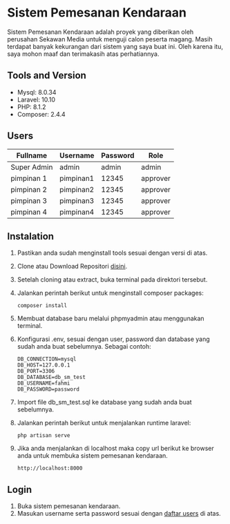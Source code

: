 # Sistem Pemesanan Kendaraan
Sistem Pemesanan Kendaraan adalah proyek yang diberikan oleh perusahan Sekawan Media untuk menguji calon peserta magang. Masih terdapat banyak kekurangan dari sistem yang saya buat ini. Oleh karena itu, saya mohon maaf dan terimakasih atas perhatiannya.

## Tools and Version
- Mysql: 8.0.34
- Laravel: 10.10
- PHP: 8.1.2
- Composer: 2.4.4

## Users
| Fullname    |   Username  |   Password  |     Role    |
|-------------|-------------|-------------|-------------|
| Super Admin |    admin    |    admin    |    admin    |
| pimpinan 1 |    pimpinan1    |    12345    |    approver    |
| pimpinan 2 |    pimpinan2    |    12345    |    approver    |
| pimpinan 3 |    pimpinan3    |    12345    |    approver    |
| pimpinan 4 |    pimpinan4    |    12345    |    approver    |

## Instalation
1. Pastikan anda sudah menginstall tools sesuai dengan versi di atas.
2. Clone atau Download Repositori [disini](https://github.com/zulfahmidev/sm_test).
3. Setelah cloning atau extract, buka terminal pada direktori tersebut.
4. Jalankan perintah berikut untuk menginstall composer packages:

    ```
    composer install
    ```
5. Membuat database baru melalui phpmyadmin atau menggunakan terminal.
6. Konfigurasi .env, sesuai dengan user, password dan database yang sudah anda buat sebelumnya. Sebagai contoh:

    ```
    DB_CONNECTION=mysql
    DB_HOST=127.0.0.1
    DB_PORT=3306
    DB_DATABASE=db_sm_test
    DB_USERNAME=fahmi
    DB_PASSWORD=password
    ```
7. Import file db_sm_test.sql ke database yang sudah anda buat sebelumnya.
8. Jalankan perintah berikut untuk menjalankan runtime laravel:

    ```
    php artisan serve
    ```
9. Jika anda menjalankan di localhost maka copy url berikut ke browser anda untuk membuka sistem pemesanan kendaraan.

    ```
    http://localhost:8000
    ```

## Login
1. Buka sistem pemesanan kendaraan.
2. Masukan username serta password sesuai dengan [daftar users](#users) di atas.